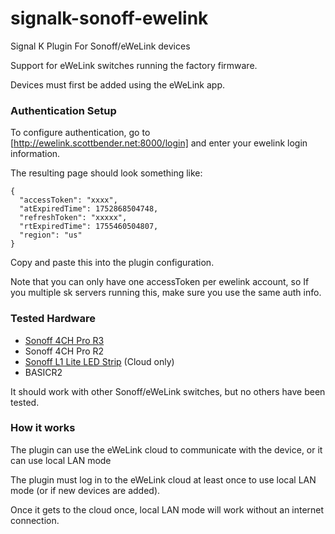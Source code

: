 # signalk-sonoff-ewelink
Signal K Plugin For Sonoff/eWeLink devices

Support for eWeLink switches running the factory firmware.

Devices must first be added using the eWeLink app.

### Authentication Setup
To configure authentication, go to [http://ewelink.scottbender.net:8000/login] and enter your ewelink login information. 

The resulting page should look something like:

```
{
  "accessToken": "xxxx",
  "atExpiredTime": 1752868504748,
  "refreshToken": "xxxxx",
  "rtExpiredTime": 1755460504807,
  "region": "us"
}
```

Copy and paste this into the plugin configuration.

Note that you can only have one accessToken per ewelink account, so If you multiple sk servers running this, make sure you use the same auth info.


### Tested Hardware

- [Sonoff 4CH Pro R3](https://sonoff.tech/product/wifi-diy-smart-switches/4chr3-4chpror3)
- Sonoff 4CH Pro R2
- [Sonoff L1 Lite LED Strip](https://sonoff.tech/product/wifi-smart-lighting/l1-lite) (Cloud only)
- BASICR2

It should work with other Sonoff/eWeLink switches, but no others have been tested.

### How it works

The plugin can use the eWeLink cloud to communicate with the device, or it can use local LAN mode

The plugin must log in to the eWeLink cloud at least once to use local LAN mode (or if new devices are added).

Once it gets to the cloud once, local LAN mode will work without an internet connection.
